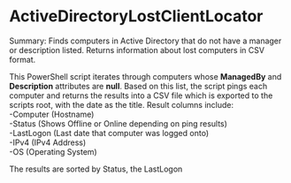 # ActiveDirectoryLostClientLocator
Summary: Finds computers in Active Directory that do not have a manager or description listed. Returns information about lost computers in CSV format.

This PowerShell script iterates through computers whose <strong>ManagedBy</strong> and <strong>Description</strong> attributes are <strong>null</strong>. Based on this list, the script pings each computer and returns the results into a CSV file which is exported to the scripts root, with the date as the title. Result columns include:
<br>-Computer (Hostname)
<br>-Status (Shows Offline or Online depending on ping results)
<br>-LastLogon (Last date that computer was logged onto)
<br>-IPv4 (IPv4 Address)
<br>-OS (Operating System)

The results are sorted by Status, the LastLogon

